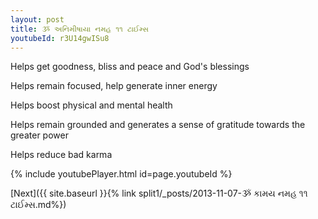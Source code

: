 ```yaml
---
layout: post
title: ૐ અનિમીષાયા નમહ ૧૧ ટાઈમ્સ
youtubeId: r3U14gwISu8
---
```

 
 
Helps get goodness, bliss and peace and God's blessings
 
Helps remain focused, help generate inner energy 
 
Helps boost physical and mental health 
 
Helps remain grounded and generates a sense of gratitude towards the greater power 
 
Helps reduce bad karma
 
 
 
 


{% include youtubePlayer.html id=page.youtubeId %}
 
[Next]({{ site.baseurl }}{% link  split1/_posts/2013-11-07-ૐ કામય નમહ ૧૧ ટાઈમ્સ.md%})
 
